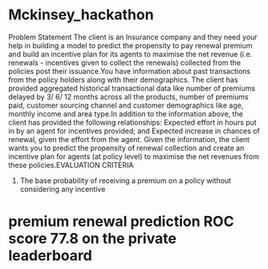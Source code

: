 # Mckinsey_hackathon

Problem Statement
The client is an Insurance company and they need your help in building a model to predict the propensity to pay renewal premium
and build an incentive plan for its agents to maximise the net revenue (i.e. renewals - incentives given to collect the renewals) collected from the policies post their issuance.You have information about past transactions from the policy holders along with their demographics. The client has provided 
aggregated historical transactional data like number of premiums delayed by 3/ 6/ 12 months across all the products, number of
premiums paid, customer sourcing channel and customer demographics like age, monthly income and area type.In addition to the information above, the client has provided the following relationships:
Expected effort in hours put in by an agent for incentives provided; and
Expected increase in chances of renewal, given the effort from the agent.
Given the information, the client wants you to predict the propensity of renewal collection and create an incentive plan for
agents (at policy level) to maximise the net revenues from these policies.EVALUATION CRITERIA
1) The base probability of receiving a premium on a policy without considering any incentive

# premium renewal prediction ROC score 77.8 on the private leaderboard
